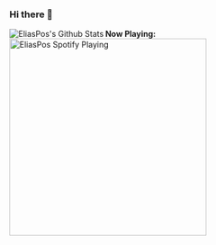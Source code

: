 ### Hi there 👋

<!--
**EliasPos/EliasPos** is a ✨ _special_ ✨ repository because its `README.md` (this file) appears on your GitHub profile.

Here are some ideas to get you started:

- 🔭 I’m currently working on ...
- 🌱 I’m currently learning ...
- 👯 I’m looking to collaborate on ...
- 🤔 I’m looking for help with ...
- 💬 Ask me about ...
- 📫 How to reach me: ...
- 😄 Pronouns: ...
- ⚡ Fun fact: ...
-->


  <img align ="left" alt="EliasPos's Github Stats" src="https://github-readme-stats.vercel.app/api?username=EliasPos&count_private=true&show_icons=true&theme=radical"/>

  
  <strong>Now Playing: </strong> <img src="https://novatorem-sepia.vercel.app/api/spotify" alt="EliasPos Spotify Playing" width="350"/>
  
  


